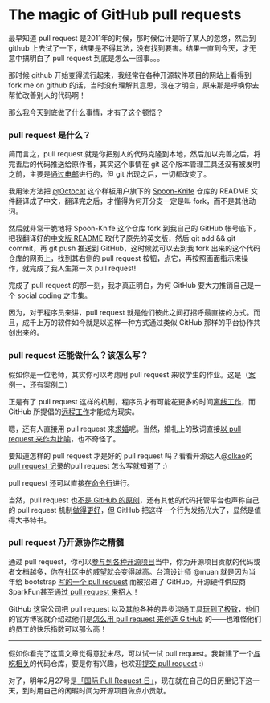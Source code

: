 # The magic of GitHub pull requests


最早知道 pull request 是2011年的时候，那时候估计是听了某人的忽悠，然后到 github 上去试了一下，结果是不得其法，没有找到要害。结果一直到今天，才无意中搞明白了 pull request 到底是怎么一回事。。。

那时候 github 开始变得流行起来，我经常在各种开源软件项目的网站上看得到 fork me on github 的话，当时没有理解其意思，现在才明白，原来那是呼唤你去帮忙改善别人的代码啊！

那么我今天到底做了什么事情，才有了这个顿悟？

### pull request 是什么？

简而言之，pull request 就是你把别人的代码克隆到本地，然后加以完善之后，将完善后的代码推送给原作者，其实这个事情在 git 这个版本管理工具还没有被发明之前，主要是[通过电邮](https://twitter.com/RebeccaSlatkin/status/622112261293928449/photo/1)进行的，但 git 出现之后，一切都改变了。


我用笨方法把 [@Octocat](https://github.com/octocat/) 这个样板用户旗下的 [Spoon-Knife](https://github.com/octocat/Spoon-Knife) 仓库的 README 文件翻译成了中文，翻译完之后，才懂得为何开分支一定是叫 fork，而不是其他动词。

然后就非常干脆地将 Spoon-Knife 这个仓库 fork 到我自己的 GitHub 帐号底下，把我翻译好的[中文版 README](https://github.com/tonyyet/Spoon-Knife/) 取代了原先的英文版，然后 git add && git commit，再 git push 推送到 GitHub，这时候就可以去到我 fork 出来的这个代码仓库的网页上，找到其右侧的 pull request 按钮，点它，再按照画面指示来操作，就完成了我人生第一次 pull request!


完成了 pull request 的那一刻，我才真正明白，为何 GitHub 要大力推销自己是一个 social coding 之市集。

因为，对于程序员来讲，pull request 就是他们彼此之间打招呼最直接的方式。而且，成千上万的软件如今就是以这样一种方式通过类似 GitHub 那样的平台协作共创出来的。



### pull request 还能做什么？该怎么写？


假如你是一位老师，其实你可以考虑用 pull request 来收学生的作业。这是（[案例一](http://ivory.idyll.org/blog/2014-teaching-undergrads-with-github.html)，还有[案例二](http://blog.xdite.net/posts/2014/06/18/git-pull-request-homework)）

正是有了 pull request 这样的机制，程序员才有可能花更多的时间[离线工作](http://artsy.github.io/blog/2015/09/30/Work-Offline-More/)，而 GitHub 所提倡的[远程工作](zachholman.com/posts/how-github-works/)才能成为现实。

嗯，还有人直接用 pull request 来[求婚](https://twitter.com/kcimc/status/659812732569567232/photo/1)呢。当然，婚礼上的致词直接[以 pull request 来作为比喻](https://github.com/muan/wedding-party-speech/blob/master/speech-zh-cn.md)，也不奇怪了。



要知道怎样的 pull request 才是好的 pull request 吗？看看开源达人[@clkao](https://github.com/clkao)的 [pull request 记录](https://github.com/search?p=1&q=is%3Apr+author%3Aclkao&ref=searchresults&type=Issues&utf8=%E2%9C%93)的pull request 怎么写就知道了 :)

pull request 还可以直接[在命令行](https://sethvargo.com/checkout-a-github-pull-request/)进行。


当然，pull request 也[不是 GitHub 的原创](https://stackoverflow.com/questions/31648748/create-update-a-git-pull-request-from-command-line)，还有其他的代码托管平台也声称自己的 pull request 机制[做得更好](https://developer.atlassian.com/blog/2015/01/a-better-pull-request/)，但 GitHub 把这样一个行为发扬光大了，显然是值得大书特书。


### pull request 乃开源协作之精髓

通过 pull request，你可以[参与到各种开源项目](http://24pullrequests.com/contributing)当中，你为开源项目贡献的代码或者文档越多，你在社区中的威望就会变得越高。台湾设计师 @muan 就是因为当年给 bootstrap [写的一个 pull request](http://muan.co/2015/05/12/first-pull-request/) 而被招进了 GitHub。开源硬件供应商SparkFun甚至[通过 pull request 来招人](https://github.com/sparkfun/hacker-application)！

GitHub 这家公司把 pull request 以及其他各种的异步沟通工具[玩到了极致](http://ben.balter.com/2014/11/06/rules-of-communicating-at-github/)，他们的官方博客就介绍过他们是[怎么用 pull request 来创造 GitHub](https://github.com/blog/1124-how-we-use-pull-requests-to-build-github) 的——也难怪他们的员工的快乐指数可以那么高！

---

假如你看完了这篇文章觉得意犹未尽，可以试一试 pull request。我新建了一个[与吃相关](https://github.com/tonyyet/recipes/)的代码仓库，要是你有兴趣，也欢迎[提交 pull request](https://github.com/tonyyet/recipes/pulls) :)

对了，明年2月27号是[「国际 Pull Request 日」](http://pullrequestday.com/)，现在就在自己的日历里记下这一天，到时用自己的闲暇时间为开源项目做点小贡献。


